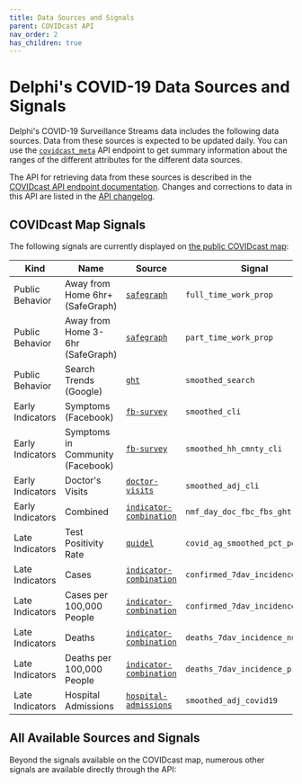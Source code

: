 ```yaml
---
title: Data Sources and Signals
parent: COVIDcast API
nav_order: 2
has_children: true
---
```


# Delphi's COVID-19 Data Sources and Signals

Delphi's COVID-19 Surveillance Streams data includes the following data sources.
Data from these sources is expected to be updated daily. You can use the
[`covidcast_meta`](covidcast_meta.md) API endpoint to get summary information
about the ranges of the different attributes for the different data sources.

The API for retrieving data from these sources is described in the
[COVIDcast API endpoint documentation](covidcast.md). Changes and corrections to
data in this API are listed in the [API changelog](covidcast_changelog.md).

## COVIDcast Map Signals

The following signals are currently displayed on [the public COVIDcast
map](https://covidcast.cmu.edu/):

| Kind             | Name                             | Source                                                                | Signal                           |
| ----             | ----                             | ------                                                                | ------                           |
| Public Behavior  | Away from Home 6hr+ (SafeGraph)  | [`safegraph`](covidcast-signals/safegraph.md)                         | `full_time_work_prop`            |
| Public Behavior  | Away from Home 3-6hr (SafeGraph) | [`safegraph`](covidcast-signals/safegraph.md)                         | `part_time_work_prop`            |
| Public Behavior  | Search Trends (Google)           | [`ght`](covidcast-signals/ght.md)                                     | `smoothed_search`                |
| Early Indicators | Symptoms (Facebook)              | [`fb-survey`](covidcast-signals/fb-survey.md)                         | `smoothed_cli`                   |
| Early Indicators | Symptoms in Community (Facebook) | [`fb-survey`](covidcast-signals/fb-survey.md)                         | `smoothed_hh_cmnty_cli`          |
| Early Indicators | Doctor's Visits                  | [`doctor-visits`](covidcast-signals/doctor-visits.md)                 | `smoothed_adj_cli`               |
| Early Indicators | Combined                         | [`indicator-combination`](covidcast-signals/indicator-combination.md) | `nmf_day_doc_fbc_fbs_ght`        |
| Late Indicators  | Test Positivity Rate             | [`quidel`](covidcast-signals/quidel.md)                               | `covid_ag_smoothed_pct_positive` |
| Late Indicators  | Cases                            | [`indicator-combination`](covidcast-signals/indicator-combination.md) | `confirmed_7dav_incidence_num`   |
| Late Indicators  | Cases per 100,000 People         | [`indicator-combination`](covidcast-signals/indicator-combination.md) | `confirmed_7dav_incidence_prop`  |
| Late Indicators  | Deaths                           | [`indicator-combination`](covidcast-signals/indicator-combination.md) | `deaths_7dav_incidence_num`      |
| Late Indicators  | Deaths per 100,000 People        | [`indicator-combination`](covidcast-signals/indicator-combination.md) | `deaths_7dav_incidence_prop`     |
| Late Indicators  | Hospital Admissions              | [`hospital-admissions`](covidcast-signals/hospital-admissions.md)     | `smoothed_adj_covid19`           |

## All Available Sources and Signals

Beyond the signals available on the COVIDcast map, numerous other signals are
available directly through the API:
